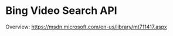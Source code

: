<!-- 
NavPath: Bing Video Search API
LinkLabel: Overview
Weight: 80
Url: Bing-video-search-API/documentation
ExternalLink: https://msdn.microsoft.com/en-us/library/mt711417.aspx
-->

# Bing Video Search API
Overview: https://msdn.microsoft.com/en-us/library/mt711417.aspx
